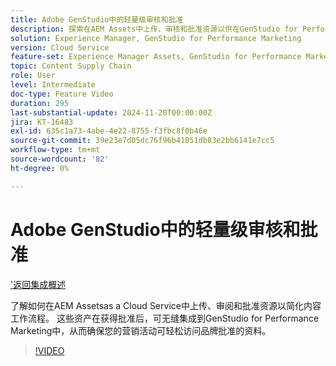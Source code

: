 ```yaml
---
title: Adobe GenStudio中的轻量级审核和批准
description: 探索在AEM Assets中上传、审核和批准资源以供在GenStudio for Performance Marketing中使用的用例。
solution: Experience Manager, GenStudio for Performance Marketing
version: Cloud Service
feature-set: Experience Manager Assets, GenStudio for Performance Marketing
topic: Content Supply Chain
role: User
level: Intermediate
doc-type: Feature Video
duration: 295
last-substantial-update: 2024-11-20T00:00:00Z
jira: KT-16483
exl-id: 635c1a73-4abe-4e22-8755-f3fbc8f0b46e
source-git-commit: 39e23e7d05dc76f96b41051db83e2bb6141e7cc5
workflow-type: tm+mt
source-wordcount: '82'
ht-degree: 0%

---
```


# Adobe GenStudio中的轻量级审核和批准

[&#39;返回集成概述](./overview.md)

了解如何在AEM Assetsas a Cloud Service中上传、审阅和批准资源以简化内容工作流程。 这些资产在获得批准后，可无缝集成到GenStudio for Performance Marketing中，从而确保您的营销活动可轻松访问品牌批准的资料。

>[!VIDEO](https://video.tv.adobe.com/v/3439265/?learn=on)

